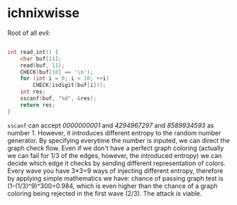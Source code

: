 # ichnixwisse

Root of all evil:
```C++

int read_int() {
    char buf[11];
    read(buf, 11);
    CHECK(buf[10] == '\n');
    for (int i = 0; i < 10; ++i)
        CHECK(isdigit(buf[i]));
    int res;
    sscanf(buf, "%d", &res);
    return res;
}

```

`sscanf` can accept *0000000001* and *4294967297* and *8589934593* as number 1. However, it introduces different entropy to the random number generator. By specifying everytime the number is inputed, we can direct the graph check flow. Even if we don't have a perfect graph coloring (actually we can fail for 1/3 of the edges, however, the introduced entropy) we can decide which edge it checks by sending different representation of colors. Every wave you have 3*3=9 ways of injecting different entropy, therefore by applying simple mathematics we have: chance of passing graph test is (1-(1/3)^9)^300=0.984, which is even higher than the chance of a graph coloring being rejected in the first wave (2/3). The attack is viable.


